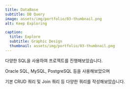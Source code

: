 ```yaml
---
title: DataBase
subtitle: DB Query
image: assets/img/portfolio/03-thumbnail.png
alt: Keep Exploring

caption:
  title: Explore
  subtitle: Graphic Design
  thumbnail: assets/img/portfolio/03-thumbnail.png
---
```


다양한 SQL을 사용하여 프로젝트를 진행해보았습니다.

Oracle SQL, MySQL, PostgreSQL 등을 사용해보았으며

기본 CRUD 쿼리 및 Join 쿼리 등 다양한 쿼리를 작성해보았습니다.

